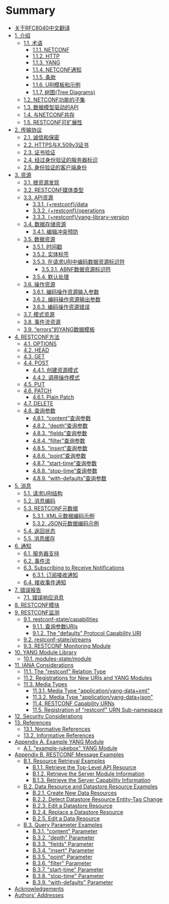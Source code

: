 # Summary

- [关于RFC8040中文翻译](README.md)
- [1. 介绍](section-1/README.md)
    - [1.1. 术语](section-1/1.1.md)
        - [1.1.1. NETCONF](section-1/1.1.1.md)
        - [1.1.2. HTTP](section-1/1.1.2.md)
        - [1.1.3. YANG](section-1/1.1.3.md)
        - [1.1.4. NETCONF通知](section-1/1.1.4.md)
        - [1.1.5. 条款](section-1/1.1.5.md)
        - [1.1.6. URI模板和示例](section-1/1.1.6.md)
        - [1.1.7. 树图(Tree Diagrams)](section-1/1.1.7.md)
    - [1.2. NETCONF功能的子集](section-1/1.2.md)
    - [1.3. 数据模型驱动的API](section-1/1.3.md)
    - [1.4. 与NETCONF共存](section-1/1.4.md)
    - [1.5. RESTCONF可扩展性](section-1/1.5.md)
- [2. 传输协议](section-2/README.md)
   - [2.1. 诚信和保密](section-2/2.1.md)
   - [2.2. HTTPS与X.509v3证书](section-2/2.2.md)
   - [2.3. 证书验证](section-2/2.3.md)
   - [2.4. 经过身份验证的服务器标识](section-2/2.4.md)
   - [2.5. 身份验证的客户端身份](section-2/2.5.md)
- [3. 资源](section-3/README.md)
   - [3.1. 根资源发现](section-3/3.1.md)
   - [3.2. RESTCONF媒体类型](section-3/3.2.md)
   - [3.3. API资源](section-3/3.3.md)
        - [3.3.1. {+restconf}/data](section-3/3.3.1.md)
        - [3.3.2. {+restconf}/operations](section-3/3.3.2.md)
        - [3.3.3. {+restconf}/yang-library-version](section-3/3.3.3.md)
   - [3.4. 数据存储资源](section-3/3.4.md)
        - [3.4.1. 编辑冲突预防](section-3/3.4.1.md)
   - [3.5. 数据资源](section-3/3.5.md)
        - [3.5.1. 时间戳](section-3/3.5.1.md)
        - [3.5.2. 实体标签](section-3/3.5.2.md)
        - [3.5.3. 在请求URI中编码数据资源标识符](section-3/3.5.3.md)
            - [3.5.3.1. ABNF数据资源标识符
](section-3/3.5.3.1.md)
        - [3.5.4. 默认处理](section-3/3.5.4.md)
   - [3.6. 操作资源](section-3/3.6.md)
        - [3.6.1. 编码操作资源输入参数](section-3/3.6.1.md)
        - [3.6.2. 编码操作资源输出参数](section-3/3.6.2.md)
        - [3.6.3. 编码操作资源错误](section-3/3.6.3.md)
   - [3.7. 模式资源](section-3/3.7.md)
   - [3.8. 事件流资源](section-3/3.8.md)
   - [3.9. “errors”的YANG数据模板](section-3/3.9.md)
- [4. RESTCONF方法](section-4/README.md)
    - [4.1. OPTIONS](section-4/4.1.md)
    - [4.2. HEAD](section-4/4.2.md)
    - [4.3. GET](section-4/4.3.md)
    - [4.4. POST](section-4/4.4.md)
        - [4.4.1. 创建资源模式](section-4/4.4.1.md)
        - [4.4.2. 调用操作模式](section-4/4.4.2.md)
    - [4.5. PUT](section-4/4.5.md)
    - [4.6. PATCH](section-4/4.6.md)
        - [4.6.1. Plain Patch](section-4/4.6.1.md)
    - [4.7. DELETE](section-4/4.7.md)
    - [4.8. 查询参数](section-4/4.8.md)
        - [4.8.1. “content”查询参数](section-4/4.8.1.md)
        - [4.8.2. “depth”查询参数](section-4/4.8.2.md)
        - [4.8.3. “fields”查询参数](section-4/4.8.3.md)
        - [4.8.4. “filter”查询参数](section-4/4.8.4.md)
        - [4.8.5. “insert”查询参数](section-4/4.8.5.md)
        - [4.8.6. “point”查询参数](section-4/4.8.6.md)
        - [4.8.7. “start-time”查询参数](section-4/4.8.7.md)
        - [4.8.8. “stop-time”查询参数](section-4/4.8.8.md)
        - [4.8.9. “with-defaults”查询参数](section-4/4.8.9.md)
- [5. 消息](section-5/README.md)
    - [5.1. 请求URI结构](section-5/5.1.md)
    - [5.2. 消息编码](section-5/5.2.md)
    - [5.3. RESTCONF元数据](section-5/5.3.md)
        - [5.3.1. XML元数据编码示例](section-5/5.3.1.md)
        - [5.3.2. JSON元数据编码示例](section-5/5.3.2.md)
    - [5.4. 返回状态](section-5/5.4.md)
    - [5.5. 消息缓存](section-5/5.5.md)
- [6. 通知](section-6/README.md)
    - [6.1. 服务器支持](section-6/6.1.md)
    - [6.2. 事件流](section-6/6.2.md)
    - [6.3. Subscribing to Receive Notifications](section-6/6.3.md)
        - [6.3.1. 订阅接收通知](section-6/6.3.1.md)
    - [6.4. 接收事件通知](section-6/6.4.md)
- [7. 错误报告](section-7/README.md)
    - [7.1. 错误响应消息](section-7/7.1.md)
- [8. RESTCONF模块](section-8/README.md)
- [9. RESTCONF监测](section-9/README.md)
    - [9.1. restconf-state/capabilities](section-9/9.1.md)
        - [9.1.1. 查询参数URIs](section-9/9.1.1.md)
        - [9.1.2. The "defaults" Protocol Capability URI](section-9/9.1.2.md)
    - [9.2. restconf-state/streams]()
    - [9.3. RESTCONF Monitoring Module]()
- [10. YANG Module Library]()
    - [10.1. modules-state/module]()
- [11. IANA Considerations]()
    - [11.1. The "restconf" Relation Type]()
    - [11.2. Registrations for New URIs and YANG Modules]()
    - [11.3. Media Types]()
        - [11.3.1. Media Type "application/yang-data+xml"]()
        - [11.3.2. Media Type "application/yang-data+json"]()
        - [11.4. RESTCONF Capability URNs]()
        - [11.5. Registration of "restconf" URN Sub-namespace]()
- [12. Security Considerations]()
- [13. References]()
    - [13.1. Normative References]()
    - [13.2. Informative References]()
- [Appendix A. Example YANG Module]()
    - [A.1. "example-jukebox" YANG Module]()
- [Appendix B. RESTCONF Message Examples]()
    - [B.1. Resource Retrieval Examples]()
        - [B.1.1. Retrieve the Top-Level API Resource]()
        - [B.1.2. Retrieve the Server Module Information]()
        - [B.1.3. Retrieve the Server Capability Information]()
    - [B.2. Data Resource and Datastore Resource Examples]()
        - [B.2.1. Create New Data Resources]()
        - [B.2.2. Detect Datastore Resource Entity-Tag Change]()
        - [B.2.3. Edit a Datastore Resource]()
        - [B.2.4. Replace a Datastore Resource]()
        - [B.2.5. Edit a Data Resource]()
    - [B.3. Query Parameter Examples]()
        - [B.3.1. "content" Parameter]()
        - [B.3.2. "depth" Parameter]()
        - [B.3.3. "fields" Parameter]()
        - [B.3.4. "insert" Parameter]()
        - [B.3.5. "point" Parameter]()
        - [B.3.6. "filter" Parameter]()
        - [B.3.7. "start-time" Parameter]()
        - [B.3.8. "stop-time" Parameter]()
        - [B.3.9. "with-defaults" Parameter]()
- [Acknowledgements]()
- [Authors' Addresses]()
